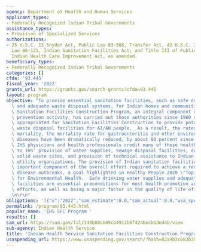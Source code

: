 ```yaml
---
agency: Department of Health and Human Services
applicant_types:
- Federally Recognized lndian Tribal Governments
assistance_types:
- Provision of Specialized Services
authorizations:
- 25 U.S.C. 13 Snyder Act, Public Law 83-568, Transfer Act, 42 U.S.C. 2001, Public
  Law 86-121, Indian Sanitation Facilities Act; and Title III of Public Law 94-437,
  Indian Health Care Improvement Act, as amended.
beneficiary_types:
- Federally Recognized Indian Tribal Governments
categories: []
cfda: '93.445'
fiscal_year: '2022'
grants_url: https://grants.gov/search-grants?cfda=93.445
layout: program
objective: "To provide essential sanitation facilities, such as safe drinking water\
  \ and adequate waste disposal systems, for Indian homes and communities.  The IHS\
  \ Sanitation Facilities Construction Program, an integral component of the IHS disease\
  \ prevention activity, has carried out those authorities since 1960 using funds\
  \ appropriated for Sanitation Facilities Construction to provide potable water and\
  \ waste disposal facilities for AI/AN people.  As a result, the rates for infant\
  \ mortality, the mortality rate for gastroenteritis and other environmentally related\
  \ diseases have been dramatically reduced, by about 80 percent since 1973.  The\
  \ IHS physicians and health professionals credit many of these health status improvements\
  \ to IHS' provision of water supplies, sewage disposal facilities, development of\
  \ solid waste sites, and provision of technical assistance to Indian water and sewer\
  \ utility organizations. The provision of Indian sanitation facilities is a very\
  \ important component of the overall effort required to achieve a reduction in waterborne\
  \ disease outbreaks, a goal highlighted in Healthy People 2020 \"Topics & Objectives”\
  \ for Environmental Health.  Safe drinking water supplies and adequate waste disposal\
  \ facilities are essential preconditions for most health promotion and disease prevention\
  \ efforts, as well as being a major factor in the quality of life of Indian people.\r\
  \n\r\n"
obligations: '[{"x":"2022","sam_estimate":0.0,"sam_actual":0.0,"usa_spending_actual":0.0},{"x":"2023","sam_estimate":0.0,"sam_actual":0.0,"usa_spending_actual":0.0},{"x":"2024","sam_estimate":0.0,"sam_actual":0.0,"usa_spending_actual":745000.0}]'
permalink: /program/93.445.html
popular_name: 'IHS SFC Program '
results: []
sam_url: https://sam.gov/fal/149b80cb09cb4911b6f424becb1ded4b/view
sub-agency: Indian Health Service
title: 'Indian Health Service Sanitation Facilities Construction Program '
usaspending_url: https://www.usaspending.gov/search/?hash=82a9b3c683b30f373dbedbc5155a227d
---
```

